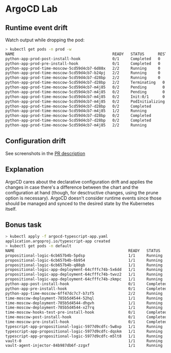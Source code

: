 # ArgoCD Lab

## Runtime event drift

Watch output while dropping the pod:

```bash
> kubectl get pods -n prod -w
NAME                                           READY   STATUS      RESTARTS   AGE
python-app-prod-post-install-hook              0/1     Completed   0          14m
python-app-prod-pre-install-hook               0/1     Completed   0          15m
python-app-prod-time-moscow-5cd59d4cb7-6d88x   2/2     Running     0          18m
python-app-prod-time-moscow-5cd59d4cb7-b24pj   2/2     Running     0          18m
python-app-prod-time-moscow-5cd59d4cb7-d28bp   2/2     Running     0          9m
python-app-prod-time-moscow-5cd59d4cb7-d28bp   2/2     Terminating   0          9m4s
python-app-prod-time-moscow-5cd59d4cb7-m4j85   0/2     Pending       0          0s
python-app-prod-time-moscow-5cd59d4cb7-m4j85   0/2     Pending       0          0s
python-app-prod-time-moscow-5cd59d4cb7-m4j85   0/2     Init:0/1      0          1s
python-app-prod-time-moscow-5cd59d4cb7-m4j85   0/2     PodInitializing   0          1s
python-app-prod-time-moscow-5cd59d4cb7-d28bp   0/2     Completed         0          9m6s
python-app-prod-time-moscow-5cd59d4cb7-m4j85   1/2     Running           0          2s
python-app-prod-time-moscow-5cd59d4cb7-d28bp   0/2     Completed         0          9m6s
python-app-prod-time-moscow-5cd59d4cb7-d28bp   0/2     Completed         0          9m6s
python-app-prod-time-moscow-5cd59d4cb7-m4j85   2/2     Running           0          21s
```

## Configuration drift

See screenshots in the [PR description](https://github.com/FallenChromium/S25-core-course-labs/pull/18)

## Explanation

ArgoCD cares about the declarative configuration drift and applies the changes in case there's a difference between the chart and the configuration at hand (though, for desctructive changes, using the prune option is necessary). ArgoCD doesn't consider runtime events since those should be managed and synced to the desired state by the Kubernetes itself.

## Bonus task

```bash
> kubectl apply -f argocd-typescript-app.yaml
application.argoproj.io/typescript-app created
> kubectl get pods -n default
NAME                                                  READY   STATUS      RESTARTS        AGE
propositional-logic-6cb657b4b-5pdsp                   1/1     Running     1 (6d16h ago)   6d16h
propositional-logic-6cb657b4b-6b954                   1/1     Running     1 (6d16h ago)   6d16h
propositional-logic-6cb657b4b-q88gb                   1/1     Running     1 (6d16h ago)   6d16h
propositional-logic-app-deployment-64cfffc74b-5x6dd   1/1     Running     3 (6d16h ago)   17d
propositional-logic-app-deployment-64cfffc74b-twvz2   1/1     Running     3 (6d16h ago)   17d
propositional-logic-app-deployment-64cfffc74b-zkmpc   1/1     Running     3 (6d16h ago)   17d
python-app-post-install-hook                          0/1     Completed   0               39m
python-app-pre-install-hook                           0/1     Completed   0               39m
python-app-time-moscow-6ff47dc7c7-b7zf5               2/2     Running     0               49m
time-moscow-deployment-785b5d4544-52hql               1/1     Running     3 (6d16h ago)   17d
time-moscow-deployment-785b5d4544-dhgvh               1/1     Running     3 (6d16h ago)   17d
time-moscow-deployment-785b5d4544-x27rq               1/1     Running     3 (6d16h ago)   17d
time-moscow-hooks-test-pre-install-hook               0/1     Completed   0               17d
time-moscow-post-install-hook                         0/1     Completed   0               17d
time-moscow-pre-install-hook                          0/1     Completed   0               17d
typescript-app-propositional-logic-5977d9cdfc-5w8xp   1/1     Running     0               57s
typescript-app-propositional-logic-5977d9cdfc-dqskm   1/1     Running     0               57s
typescript-app-propositional-logic-5977d9cdfc-m5lt8   1/1     Running     0               57s
vault-0                                               1/1     Running     1 (6d16h ago)   7d3h
vault-agent-injector-84b987db6f-zzgxf                 1/1     Running     1 (6d16h ago)   7d3h
```
